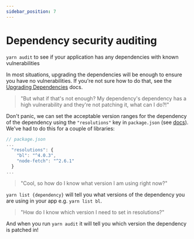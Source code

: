 ```yaml
---
sidebar_position: 7
---
```


# Dependency security auditing

`yarn audit` to see if your application has any dependencies with known vulnerabilities

In most situations, upgrading the dependencies will be enough to ensure you have no vulnerabilities. If you're not sure how to do that, see the [Upgrading Dependencies](./docs/upgrading-dependencies) docs.

> "But what if that's not enough? My dependency's dependency has a high vulnerability and they're not patching it, what can I do?!"

Don't panic, we can set the acceptable version ranges for the dependency of the dependency using the `"resolutions"` key in `package.json` (see [docs](https://classic.yarnpkg.com/en/docs/package-json#toc-resolutions)). We've had to do this for a couple of libraries:

```javascript
// package.json
...
  "resolutions": {
    "bl": "^4.0.3",
    "node-fetch": "^2.6.1"
  }
...
```

> "Cool, so how do I know what version I am using right now?"

`yarn list {dependency}` will tell you what versions of the dependency you are using in your app e.g. `yarn list bl`.

> "How do I know which version I need to set in resolutions?"

And when you run `yarn audit` it will tell you which version the dependency is patched in!
